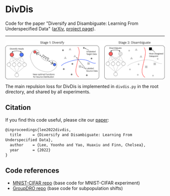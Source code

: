 # DivDis

Code for the paper "Diversify and Disambiguate: Learning From Underspecified Data" ([arXiv](https://arxiv.org/abs/2202.03418), [project page](https://sites.google.com/view/diversify-and-disambiguate)).

---
<p align="center">
  <img align="middle" src="./assets/fig1.png" alt="Main figure"/>
</p>

The main repulsion loss for DivDis is implemented in `divdis.py` in the root directory, and shared by all experiments.

## Citation

If you find this code useful, please cite our [paper](https://arxiv.org/abs/2202.03418):

```
@inproceedings{lee2022divdis,
  title     = {Diversify and Disambiguate: Learning From Underspecified Data},
  author    = {Lee, Yoonho and Yao, Huaxiu and Finn, Chelsea},
  year      = {2022}
}
```

## Code references

- [MNIST-CIFAR repo](https://github.com/harshays/simplicitybiaspitfalls) (base code for MNIST-CIFAR experiment)
- [GroupDRO repo](https://github.com/kohpangwei/group_DRO) (base code for subpopulation shifts)
